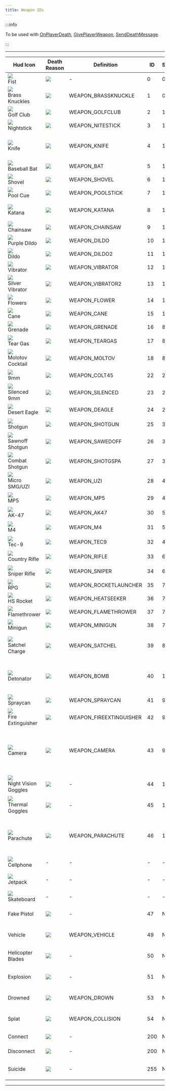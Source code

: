 ```yaml
---
title: Weapon IDs
---
```


:::info

To be used with [OnPlayerDeath](../callbacks/OnPlayerDeath), [GivePlayerWeapon](../functions/GivePlayerWeapon), [SendDeathMessage](../functions/SendDeathMessage).

:::

---

| Hud Icon                                                              | Death Reason                                       | Definition              | ID  | Slot | Model | Notes                                                                                                            |
| --------------------------------------------------------------------- | -------------------------------------------------- | ----------------------- | --- | ---- | ----- | ---------------------------------------------------------------------------------------------------------------- |
| ![](https://assets.open.mp/assets/images/weaponIcons/fist.png)<br/>Fist                            | ![](https://assets.open.mp/assets/images/deathIcons/death-fist.gif)             | -                       | 0   | 0    | -     | -                                                                                                                |
| ![](https://assets.open.mp/assets/images/weaponIcons/brassKnuckles.png)<br/>Brass Knuckles         | ![](https://assets.open.mp/assets/images/deathIcons/death-brassKnuckles.gif)    | WEAPON_BRASSKNUCKLE     | 1   | 0    | 331   | -                                                                                                                |
| ![](https://assets.open.mp/assets/images/weaponIcons/golfClub.png)<br/>Golf Club                   | ![](https://assets.open.mp/assets/images/deathIcons/death-golfClub.gif)         | WEAPON_GOLFCLUB         | 2   | 1    | 333   | -                                                                                                                |
| ![](https://assets.open.mp/assets/images/weaponIcons/nightStick.png)<br/>Nightstick                | ![](https://assets.open.mp/assets/images/deathIcons/death-nightstick.gif)       | WEAPON_NITESTICK        | 3   | 1    | 334   | -                                                                                                                |
| ![](https://assets.open.mp/assets/images/weaponIcons/knife.png)<br/>Knife                          | ![](https://assets.open.mp/assets/images/deathIcons/death-knife.gif)            | WEAPON_KNIFE            | 4   | 1    | 335   | Can de-sync players when their throat is cut (they appear dead to other players)                                 |
| ![](https://assets.open.mp/assets/images/weaponIcons/baseballBat.png)<br/>Baseball Bat             | ![](https://assets.open.mp/assets/images/deathIcons/death-baseballBat.gif)      | WEAPON_BAT              | 5   | 1    | 336   | -                                                                                                                |
| ![](https://assets.open.mp/assets/images/weaponIcons/shovel.png)<br/>Shovel                        | ![](https://assets.open.mp/assets/images/deathIcons/death-shovel.gif)           | WEAPON_SHOVEL           | 6   | 1    | 337   | -                                                                                                                |
| ![](https://assets.open.mp/assets/images/weaponIcons/poolCue.png)<br/>Pool Cue                     | ![](https://assets.open.mp/assets/images/deathIcons/death-poolCue.gif)          | WEAPON_POOLSTICK        | 7   | 1    | 338   | -                                                                                                                |
| ![](https://assets.open.mp/assets/images/weaponIcons/katana.png)<br/>Katana                        | ![](https://assets.open.mp/assets/images/deathIcons/death-katana.gif)           | WEAPON_KATANA           | 8   | 1    | 339   | Can not decapitate players (like in single-player)                                                               |
| ![](https://assets.open.mp/assets/images/weaponIcons/chainsaw.png)<br/>Chainsaw                    | ![](https://assets.open.mp/assets/images/deathIcons/death-chainsaw.gif)         | WEAPON_CHAINSAW         | 9   | 1    | 341   | -                                                                                                                |
| ![](https://assets.open.mp/assets/images/weaponIcons/purpleDildo.png)<br/>Purple Dildo             | ![](https://assets.open.mp/assets/images/deathIcons/death-purpleDildo.gif)      | WEAPON_DILDO            | 10  | 10   | 321   | -                                                                                                                |
| ![](https://assets.open.mp/assets/images/weaponIcons/dildo.png)<br/>Dildo                          | ![](https://assets.open.mp/assets/images/deathIcons/death-dildo.gif)            | WEAPON_DILDO2           | 11  | 10   | 322   | -                                                                                                                |
| ![](https://assets.open.mp/assets/images/weaponIcons/vibrator.png)<br/>Vibrator                    | ![](https://assets.open.mp/assets/images/deathIcons/death-vibrator.gif)         | WEAPON_VIBRATOR         | 12  | 10   | 323   | -                                                                                                                |
| ![](https://assets.open.mp/assets/images/weaponIcons/silverVibrator.png)<br/>Silver Vibrator       | ![](https://assets.open.mp/assets/images/deathIcons/death-silverVibrator.gif)   | WEAPON_VIBRATOR2        | 13  | 10   | 324   | -                                                                                                                |
| ![](https://assets.open.mp/assets/images/weaponIcons/flowers.png)<br/>Flowers                      | ![](https://assets.open.mp/assets/images/deathIcons/death-flowers.gif)          | WEAPON_FLOWER           | 14  | 10   | 325   | -                                                                                                                |
| ![](https://assets.open.mp/assets/images/weaponIcons/cane.png)<br/>Cane                            | ![](https://assets.open.mp/assets/images/deathIcons/death-cane.gif)             | WEAPON_CANE             | 15  | 10   | 326   | -                                                                                                                |
| ![](https://assets.open.mp/assets/images/weaponIcons/grenade.png)<br/>Grenade                      | ![](https://assets.open.mp/assets/images/deathIcons/death-grenade.gif)          | WEAPON_GRENADE          | 16  | 8    | 342   | Does not produce fire                                                                                            |
| ![](https://assets.open.mp/assets/images/weaponIcons/tearGas.png)<br/>Tear Gas                     | ![](https://assets.open.mp/assets/images/deathIcons/death-tearGas.gif)          | WEAPON_TEARGAS          | 17  | 8    | 343   | The coughing effect is disabled in SA-MP                                                                         |
| ![](https://assets.open.mp/assets/images/weaponIcons/molotovCocktail.png)<br/>Molotov Cocktail     | ![](https://assets.open.mp/assets/images/deathIcons/death-molotovCocktail.gif)  | WEAPON_MOLTOV           | 18  | 8    | 344   | Produces fire                                                                                                    |
| ![](https://assets.open.mp/assets/images/weaponIcons/9mm.png)<br/>9mm                              | ![](https://assets.open.mp/assets/images/deathIcons/death-9mm.gif)              | WEAPON_COLT45           | 22  | 2    | 346   | Skill can be set with [SetPlayerSkillLevel](../functions/SetplayerSkillLevel)                                    |
| ![](https://assets.open.mp/assets/images/weaponIcons/silenced9mm.png)<br/>Silenced 9mm             | ![](https://assets.open.mp/assets/images/deathIcons/death-silenced9mm.gif)      | WEAPON_SILENCED         | 23  | 2    | 347   | Skill can be set with [SetPlayerSkillLevel](../functions/SetplayerSkillLevel)                                    |
| ![](https://assets.open.mp/assets/images/weaponIcons/desertEagle.png)<br/>Desert Eagle             | ![](https://assets.open.mp/assets/images/deathIcons/death-desertEagle.gif)      | WEAPON_DEAGLE           | 24  | 2    | 348   | Skill can be set with [SetPlayerSkillLevel](../functions/SetplayerSkillLevel)                                    |
| ![](https://assets.open.mp/assets/images/weaponIcons/shotgun.png)<br/>Shotgun                      | ![](https://assets.open.mp/assets/images/deathIcons/death-shotgun.gif)          | WEAPON_SHOTGUN          | 25  | 3    | 349   | Skill can be set with [SetPlayerSkillLevel](../functions/SetplayerSkillLevel)                                    |
| ![](https://assets.open.mp/assets/images/weaponIcons/sawnoffShotgun.png)<br/>Sawnoff Shotgun       | ![](https://assets.open.mp/assets/images/deathIcons/death-sawnoffShotgun.gif)   | WEAPON_SAWEDOFF         | 26  | 3    | 350   | Skill can be set with [SetPlayerSkillLevel](../functions/SetplayerSkillLevel)                                    |
| ![](https://assets.open.mp/assets/images/weaponIcons/combatShotgun.png)<br/>Combat Shotgun         | ![](https://assets.open.mp/assets/images/deathIcons/death-combatShotgun.gif)    | WEAPON_SHOTGSPA         | 27  | 3    | 351   | Skill can be set with [SetPlayerSkillLevel](../functions/SetplayerSkillLevel)                                    |
| ![](https://assets.open.mp/assets/images/weaponIcons/microSMG-Uzi.png)<br/>Micro SMG/UZI           | ![](https://assets.open.mp/assets/images/deathIcons/death-microSMG-Uzi.gif)     | WEAPON_UZI              | 28  | 4    | 352   | Skill can be set with [SetPlayerSkillLevel](../functions/SetplayerSkillLevel)                                    |
| ![](https://assets.open.mp/assets/images/weaponIcons/mp5.png)<br/>MP5                              | ![](https://assets.open.mp/assets/images/deathIcons/death-mp5.gif)              | WEAPON_MP5              | 29  | 4    | 353   | Skill can be set with [SetPlayerSkillLevel](../functions/SetplayerSkillLevel)                                    |
| ![](https://assets.open.mp/assets/images/weaponIcons/ak47.png)<br/>AK-47                           | ![](https://assets.open.mp/assets/images/deathIcons/death-ak47.gif)             | WEAPON_AK47             | 30  | 5    | 355   | Skill can be set with [SetPlayerSkillLevel](../functions/SetplayerSkillLevel)                                    |
| ![](https://assets.open.mp/assets/images/weaponIcons/m4.png)<br/>M4                                | ![](https://assets.open.mp/assets/images/deathIcons/death-m4.gif)               | WEAPON_M4               | 31  | 5    | 356   | Skill can be set with [SetPlayerSkillLevel](../functions/SetplayerSkillLevel)                                    |
| ![](https://assets.open.mp/assets/images/weaponIcons/tec9.png)<br/>Tec-9                           | ![](https://assets.open.mp/assets/images/deathIcons/death-tec9.gif)             | WEAPON_TEC9             | 32  | 4    | 372   | Skill can be set with [SetPlayerSkillLevel](../functions/SetplayerSkillLevel)                                    |
| ![](https://assets.open.mp/assets/images/weaponIcons/countryRifle.png)<br/>Country Rifle           | ![](https://assets.open.mp/assets/images/deathIcons/death-countryRifle.gif)     | WEAPON_RIFLE            | 33  | 6    | 357   | Skill can be set with [SetPlayerSkillLevel](../functions/SetplayerSkillLevel)                                    |
| ![](https://assets.open.mp/assets/images/weaponIcons/sniperRifle.png)<br/>Sniper Rifle             | ![](https://assets.open.mp/assets/images/deathIcons/death-sniperRifle.gif)      | WEAPON_SNIPER           | 34  | 6    | 358   | Skill can be set with [SetPlayerSkillLevel](../functions/SetplayerSkillLevel)                                    |
| ![](https://assets.open.mp/assets/images/weaponIcons/rpg.png)<br/>RPG                              | ![](https://assets.open.mp/assets/images/deathIcons/death-rpg.gif)              | WEAPON_ROCKETLAUNCHER   | 35  | 7    | 359   | -                                                                                                                |
| ![](https://assets.open.mp/assets/images/weaponIcons/hsRocket.png)<br/>HS Rocket                   | ![](https://assets.open.mp/assets/images/deathIcons/death-hsRocket.gif)         | WEAPON_HEATSEEKER       | 36  | 7    | 360   | Lock-on is not synced                                                                                            |
| ![](https://assets.open.mp/assets/images/weaponIcons/flame-Thrower.png)<br/>Flamethrower           | ![](https://assets.open.mp/assets/images/deathIcons/death-flameThrower.gif)     | WEAPON_FLAMETHROWER     | 37  | 7    | 361   | -                                                                                                                |
| ![](https://assets.open.mp/assets/images/weaponIcons/minigun.png)<br/>Minigun                      | ![](https://assets.open.mp/assets/images/deathIcons/death-minigun.gif)          | WEAPON_MINIGUN          | 38  | 7    | 362   | -                                                                                                                |
| ![](https://assets.open.mp/assets/images/weaponIcons/satchelCharge.png)<br/>Satchel Charge         | ![](https://assets.open.mp/assets/images/deathIcons/death-satchelCharge.gif)    | WEAPON_SATCHEL          | 39  | 8    | 363   | Only synced for players that were streamed-in when the satchels were thrown                                      |
| ![](https://assets.open.mp/assets/images/weaponIcons/detonator.png)<br/>Detonator                  | ![](https://assets.open.mp/assets/images/deathIcons/death-detonator.gif)        | WEAPON_BOMB             | 40  | 12   | 364   | Given automatically when players throw a satchel charge (omit from anti-cheat checks)                            |
| ![](https://assets.open.mp/assets/images/weaponIcons/spraycan.png)<br/>Spraycan                    | ![](https://assets.open.mp/assets/images/deathIcons/death-sprayCan.gif)         | WEAPON_SPRAYCAN         | 41  | 9    | 365   | Players that are sprayed choke                                                                                   |
| ![](https://assets.open.mp/assets/images/weaponIcons/fireExtinguisher.png)<br/>Fire Extinguisher   | ![](https://assets.open.mp/assets/images/deathIcons/death-fireExtinguisher.gif) | WEAPON_FIREEXTINGUISHER | 42  | 9    | 366   | Players that are sprayed choke                                                                                   |
| ![](https://assets.open.mp/assets/images/weaponIcons/camera.png)<br/>Camera                        | ![](https://assets.open.mp/assets/images/deathIcons/death-camera.gif)           | WEAPON_CAMERA           | 43  | 9    | 367   | Saves photos to player's gallery if enabled via pause menu (My Documents\GTA San Andreas User Files\Gallery)     |
| ![](https://assets.open.mp/assets/images/weaponIcons/nightVisGoggles.png)<br/>Night Vision Goggles | ![](https://assets.open.mp/assets/images/deathIcons/death-nightVisGoggles.gif)  | -                       | 44  | 11   | 368   | Visual effects show for all players (fix available)                                                              |
| ![](https://assets.open.mp/assets/images/weaponIcons/thermalGoggles.png)<br/>Thermal Goggles       | ![](https://assets.open.mp/assets/images/deathIcons/death-thermalGoggles.gif)   | -                       | 45  | 11   | 369   | Visual effects show for all players (fix available)                                                              |
| ![](https://assets.open.mp/assets/images/weaponIcons/parachute.png)<br/>Parachute                  | ![](https://assets.open.mp/assets/images/deathIcons/death-parachute.gif)        | WEAPON_PARACHUTE        | 46  | 11   | 371   | Players will die if teleported while diving with a parachute; Parachutes are given when bailing out of aircraft. |
| ![](https://assets.open.mp/assets/images/weaponIcons/cellphone.png)<br/>Cellphone                  | -                                                  | -                       | -   | -    | -     | Cut from the game.                                                                                               |
| ![](https://assets.open.mp/assets/images/weaponIcons/jetpack.png)<br/>Jetpack                      | -                                                  | -                       | -   | -    | 370   | Doesn't work as a weapon. See [SetPlayerSpecialAction](../functions/SetPlayerSpecialAction).                     |
| ![](https://assets.open.mp/assets/images/weaponIcons/skateboard.png)<br/>Skateboard                | -                                                  | -                       | -   | -    | -     | Cut from the game.                                                                                               |
| Fake Pistol                                                           | ![](https://assets.open.mp/assets/images/deathIcons/death-fakePistol.gif)       | -                       | 47  | N/A  | N/A   | Only a death icon, can not be used in [GivePlayerWeapon](../functions/GivePlayerWeapon) etc.                     |
| Vehicle                                                               | ![](https://assets.open.mp/assets/images/deathIcons/death-vehicle.gif)          | WEAPON_VEHICLE          | 49  | N/A  | N/A   | Only a death icon, can not be used in [GivePlayerWeapon](../functions/GivePlayerWeapon) etc.                     |
| Helicopter Blades                                                     | ![](https://assets.open.mp/assets/images/deathIcons/death-heliBlades.gif)       | -                       | 50  | N/A  | N/A   | Only a death icon, can not be used in [GivePlayerWeapon](../functions/GivePlayerWeapon) etc.                     |
| Explosion                                                             | ![](https://assets.open.mp/assets/images/deathIcons/death-explosion.gif)        | -                       | 51  | N/A  | N/A   | Only a death icon, can not be used in [GivePlayerWeapon](../functions/GivePlayerWeapon) etc.                     |
| Drowned                                                               | ![](https://assets.open.mp/assets/images/deathIcons/death-drowned.gif)          | WEAPON_DROWN            | 53  | N/A  | N/A   | Only a death icon, can not be used in [GivePlayerWeapon](../functions/GivePlayerWeapon) etc.                     |
| Splat                                                                 | ![](https://assets.open.mp/assets/images/deathIcons/death-splat.gif)            | WEAPON_COLLISION        | 54  | N/A  | N/A   | Only a death icon, can not be used in [GivePlayerWeapon](../functions/GivePlayerWeapon) etc.                     |
| Connect                                                               | ![](https://assets.open.mp/assets/images/deathIcons/death-connect.gif)          | -                       | 200 | N/A  | N/A   | Only usable in [SendDeathMessage](../functions/SendDeathMessage)                                                 |
| Disconnect                                                            | ![](https://assets.open.mp/assets/images/deathIcons/death-disconnect.gif)       | -                       | 200 | N/A  | N/A   | Only usable in [SendDeathMessage](../functions/SendDeathMessage)                                                 |
| Suicide                                                               | ![](https://assets.open.mp/assets/images/deathIcons/death-suicide.gif)          | -                       | 255 | N/A  | N/A   | Only a death icon, can not be used in [GivePlayerWeapon](../functions/GivePlayerWeapon) etc.                     |

---
